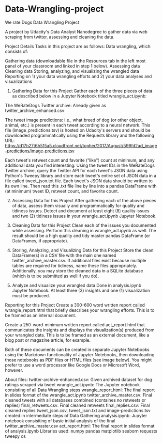 # Data-Wrangling-project
We rate Dogs
Data Wrangling Project

A project by Udacity's Data Analyst Nanodegree to gather data via web scraping from twitter, assessing and cleaning the data.

Project Details
Tasks in this project are as follows:
Data wrangling, which consists of:

Gathering data (downloadable file in the Resources tab in the left most panel of your classroom and linked in step 1 below).
Assessing data
Cleaning data
Storing, analyzing, and visualizing the wrangled data
Reporting on 1) your data wrangling efforts and 2) your data analyses and visualizations
1. Gathering Data for this Project
Gather each of the three pieces of data as described below in a Jupyter Notebook titled wrangle_act.ipynb:

The WeRateDogs Twitter archive: Already given as twitter_archive_enhanced.csv

The tweet image predictions: i.e., what breed of dog (or other object, animal, etc.) is present in each tweet according to a neural network. This file (image_predictions.tsv) is hosted on Udacity's servers and should be downloaded programmatically using the Requests library and the following URL: https://d17h27t6h515a5.cloudfront.net/topher/2017/August/599fd2ad_image-predictions/image-predictions.tsv

Each tweet's retweet count and favorite ("like") count at minimum, and any additional data you find interesting: Using the tweet IDs in the WeRateDogs Twitter archive, query the Twitter API for each tweet's JSON data using Python's Tweepy library and store each tweet's entire set of JSON data in a file called tweet_json.txt file. Each tweet's JSON data should be written to its own line. Then read this .txt file line by line into a pandas DataFrame with (at minimum) tweet ID, retweet count, and favorite count.

2. Assessing Data for this Project
After gathering each of the above pieces of data, assess them visually and programmatically for quality and tidiness issues. Detect and document at least eight (8) quality issues and two (2) tidiness issues in your wrangle_act.ipynb Jupyter Notebook.

3. Cleaning Data for this Project
Clean each of the issues you documented while assessing. Perform this cleaning in wrangle_act.ipynb as well. The result should be a high quality and tidy master pandas DataFrame (or DataFrames, if appropriate).

4. Storing, Analyzing, and Visualizing Data for this Project
Store the clean DataFrame(s) in a CSV file with the main one named twitter_archive_master.csv. If additional files exist because multiple tables are required for tidiness, name these files appropriately. Additionally, you may store the cleaned data in a SQLite database (which is to be submitted as well if you do).

5. Analyze and visualize your wrangled data
Done in analysis.ipynb Jupyter Notebook. At least three (3) insights and one (1) visualization must be produced.

Reporting for this Project
Create a 300-600 word written report called wrangle_report.html that briefly describes your wrangling efforts. This is to be framed as an internal document.

Create a 250-word-minimum written report called act_report.html that communicates the insights and displays the visualization(s) produced from your wrangled data. This is to be framed as an external document, like a blog post or magazine article, for example.

Both of these documents can be created in separate Jupyter Notebooks using the Markdown functionality of Jupyter Notebooks, then downloading those notebooks as PDF files or HTML files (see image below). You might prefer to use a word processor like Google Docs or Microsoft Word, however.

About files:
twitter-archive-enhanced.csv: Given archived dataset for dog ratings scraped via tweet
wrangle_act.ipynb: The Jupyter notebook consisting of all Data Wrangling steps
wrangle_report.html: The final report in slides format of the wrangle_act.ipynb
twitter_archive_master.csv: Final cleaned tweets with all databases combined (containes no retweets or replies)
final_retweets.csv: Final cleaned retweets
final_replies.csv: Final cleaned replies
tweet_json.csv, tweet_json.txt and image-predictions.tsv created in intermediate steps of Data Gathering
analysis.ipynb: Jupyter notebook consisiting of basic initial analysis of the final twitter_archive_master.csv
act_report.html: The final report in slides format of analysis.ipynb
Libraries used:
numpy
pandas
matplotlib
seaborn
requests
tweepy
os
